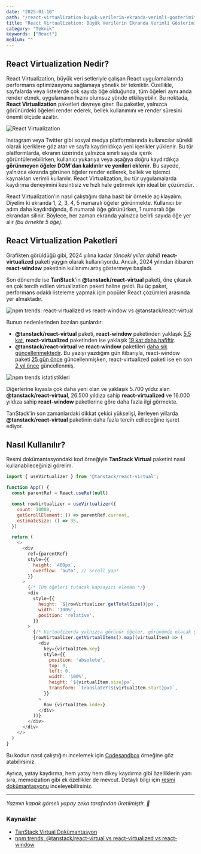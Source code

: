 ```yaml
---
date: "2025-01-10"
path: "/react-virtualization-buyuk-verilerin-ekranda-verimli-gosterimi"
title: "React Virtualization: Büyük Verilerin Ekranda Verimli Gösterimi"
category: "Teknik"
keywords: ["React"]
medium: ""
---
```


## React Virtualization Nedir?

React Virtualization, büyük veri setleriyle çalışan React uygulamalarında performans optimizasyonu sağlamaya yönelik bir tekniktir. Özellikle, sayfalarda veya listelerde çok sayıda öğe olduğunda, tüm öğeleri aynı anda render etmek, uygulamanın hızını olumsuz yönde etkileyebilir. Bu noktada, **React Virtualization** paketleri devreye girer. Bu paketler, yalnızca görünürdeki öğeleri render ederek, bellek kullanımını ve render süresini önemli ölçüde azaltır.

![React Virtualization](/img/blog/2025-01-10/virtualization.png)

Instagram veya Twitter gibi sosyal medya platformlarında kullanıcılar sürekli olarak içeriklere göz atar ve sayfa kaydırıldıkça yeni içerikler yüklenir. Bu tür platformlarda, ekranın üzerinde yalnızca sınırlı sayıda içerik görüntülenebilirken, kullanıcı yukarıya veya aşağıya doğru kaydırdıkça **görünmeyen öğeler DOM'dan kaldırılır ve yenileri eklenir**. Bu sayede, yalnızca ekranda görünen öğeler render edilerek, bellek ve işlemci kaynakları verimli kullanılır. React Virtualization, bu tür uygulamalarda kaydırma deneyimini kesintisiz ve hızlı hale getirmek için ideal bir çözümdür.

React Virtualization’ın nasıl çalıştığını daha basit bir örnekle açıklayalım. Diyelim ki ekranda 1, 2, 3, 4, 5 numaralı öğeler görünmekte. Kullanıcı bir adım daha kaydırdığında, 6 numaralı öğe görünürken, 1 numaralı öğe ekrandan silinir. Böylece, her zaman ekranda yalnızca belirli sayıda öğe yer alır *(bu örnekte 5 öğe)*.

## React Virtualization Paketleri

Grafikten görüldüğü gibi, 2024 yılına kadar *(önceki yıllar dahil)* **react-virtualized** paketi yaygın olarak kullanılıyordu. Ancak, 2024 yılından itibaren **react-window** paketinin kullanımı artış göstermeye başladı.

Son dönemde ise **TanStack**'in **@tanstack/react-virtual** paketi, öne çıkarak en çok tercih edilen virtualization paketi haline geldi. Bu üç paket, performans odaklı listeleme yapmak için popüler React çözümleri arasında yer almaktadır.

![npm trends: react-virtualized vs react-window vs @tanstack/react-virtual](/img/blog/2025-01-10/npm-trends.png)

Bunun nedenlerinden bazıları şunlardır:

- **@tanstack/react-virtual** paketi, **react-window** paketinden yaklaşık <u>5.5 kat</u>, **react-virtualized** paketinden ise yaklaşık <u>19 kat daha hafiftir</u>.
- **@tanstack/react-virtual** ve **react-window** paketileri <u>daha sık güncellenmektedir</u>. Bu yazıyı yazdığım gün itibarıyla, react-window paketi <u>25 gün önce</u> güncellenmişken, react-virtualized paketi ise en son <u>2 yıl önce</u> güncellenmiş.

![npm trends istatistikleri](/img/blog/2025-01-10/npm-trends-stats.png)

Diğerlerine kıyasla çok daha yeni olan ve yaklaşık 5.700 yıldız alan **@tanstack/react-virtual**, 26.500 yıldıza sahip  **react-virtualized** ve 16.000 yıldıza sahip **react-window** paketlerine göre daha fazla ilgi görmekte.

TanStack'in son zamanlardaki dikkat çekici yükselişi, ilerleyen yıllarda **@tanstack/react-virtual** paketinin daha fazla tercih edileceğine işaret ediyor.

## Nasıl Kullanılır?

Resmi dokümantasyondaki kod örneğiyle **TanStack Virtual** paketini nasıl kullanabileceğinizi görelim.

```javascript
import { useVirtualizer } from '@tanstack/react-virtual';

function App() {
  const parentRef = React.useRef(null)

  const rowVirtualizer = useVirtualizer({
    count: 10000,
    getScrollElement: () => parentRef.current,
    estimateSize: () => 35,
  })

  return (
    <>
      <div
        ref={parentRef}
        style={{
          height: `400px`,
          overflow: 'auto', // Scroll yap!
        }}
      >
        {/* Tüm öğeleri tutacak kapsayıcı eleman */}
        <div
          style={{
            height: `${rowVirtualizer.getTotalSize()}px`,
            width: '100%',
            position: 'relative',
          }}
        >
          {/* Virtualizerda yalnızca görünür öğeler, görünümde olacak şekilde manuel olarak konumlandırılır */}
          {rowVirtualizer.getVirtualItems().map((virtualItem) => (
            <div
              key={virtualItem.key}
              style={{
                position: 'absolute',
                top: 0,
                left: 0,
                width: '100%',
                height: `${virtualItem.size}px`,
                transform: `translateY(${virtualItem.start}px)`,
              }}
            >
              Row {virtualItem.index}
            </div>
          ))}
        </div>
      </div>
    </>
  )
}
```

Bu kodun nasıl çalıştığını incelemek için <a href="https://codesandbox.io/p/devbox/github/tanstack/virtual/tree/main/examples/react/fixed?embed=1&theme=dark" target="_blank" rel="noreferrer noopener">Codesandbox</a> örneğine göz atabilirsiniz.

Ayrıca, yatay kaydırma, hem yatay hem dikey kaydırma gibi özelliklerin yanı sıra, memoization gibi ek özellikler de mevcut. Detaylı bilgi için <a href="https://tanstack.com/virtual/latest/docs/framework/react/examples/fixed" target="_blank" rel="noreferrer noopener">resmi dokümantasyonu</a> inceleyebilirsiniz.


***

*Yazının kapak görseli yapay zeka tarafından üretilmiştir. 🤖*

### Kaynaklar

- <a href="https://tanstack.com/virtual/latest/docs/introduction" target="_blank" rel="noreferrer noopener">TanStack Virtual Dokümantasyon</a>
- <a href="https://npmtrends.com/@tanstack/react-virtual-vs-react-virtualized-vs-react-window" target="_blank" rel="noreferrer noopener">npm trends: @tanstack/react-virtual vs react-virtualized vs react-window</a>
